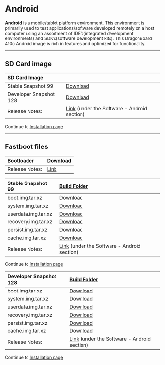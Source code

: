 # Android

**Android** is a mobile/tablet platform environment. This environment is primarily used to test applications/software developed remotely on a host computer using an assortment of IDE’s(integrated development environments) and SDK’s(software development kits). This DragonBoard 410c Android image is rich in features and optimized for functionality.

***

## SD Card image

|   SD Card Image    |                       |
|:------------------|:-----------------------|
| Stable Snapshot 99 | [Download](http://builds.96boards.org/releases/dragonboard410c/qualcomm/android/16.03/dragonboard410c_sdcard_install_android-99.zip)
| Developer Snapshot 128 | [Download](http://builds.96boards.org/snapshots/dragonboard410c/qualcomm/android/128/dragonboard410c_sdcard_install_android-128.zip)
|Release Notes:     |[Link](https://developer.qualcomm.com/hardware/dragonboard-410c/tools) (under the Software - Android section) |

Continue to [Installation page](../Installation/README.md)

***

## Fastboot files

|   Bootloader       |    [Download](https://builds.96boards.org/releases/dragonboard410c/linaro/rescue/latest/dragonboard410c_bootloader_emmc_android-*.zip)    |
|:-------------------|:-----------------------|
|Release Notes:      |   [Link](http://builds.96boards.org/releases/dragonboard410c/linaro/rescue/latest/)            |

|   Stable Snapshot 99    |    [Build Folder](http://builds.96boards.org/releases/dragonboard410c/qualcomm/android/16.03/)            |
|:------------------------|:----------------------------------------------------------------------------------------------------------|
|boot.img.tar.xz          |[Download](http://builds.96boards.org/releases/dragonboard410c/qualcomm/android/16.03/boot.img.tar.xz)     |
|system.img.tar.xz        |[Download](http://builds.96boards.org/releases/dragonboard410c/qualcomm/android/16.03/system.img.tar.xz)   |
|userdata.img.tar.xz      |[Download](http://builds.96boards.org/releases/dragonboard410c/qualcomm/android/16.03/userdata.img.tar.xz) |
|recovery.img.tar.xz      |[Download](http://builds.96boards.org/releases/dragonboard410c/qualcomm/android/16.03/recovery.img.tar.xz) |
|persist.img.tar.xz       |[Download](http://builds.96boards.org/releases/dragonboard410c/qualcomm/android/16.03/persist.img.tar.xz)  |
|cache.img.tar.xz         |[Download](http://builds.96boards.org/releases/dragonboard410c/qualcomm/android/16.03/cache.img.tar.xz)    |
|Release Notes:     |[Link](https://developer.qualcomm.com/hardware/dragonboard-410c/tools) (under the Software - Android section)    |

Continue to [Installation page](../Installation/README.md)

|   Developer Snapshot 128    |    [Build Folder](http://builds.96boards.org/releases/dragonboard410c/qualcomm/android/latest/)       |
|:----------------------------|:------------------------------------------------------------------------------------------------------|
|boot.img.tar.xz      |[Download](http://builds.96boards.org/snapshots/dragonboard410c/qualcomm/android/128/boot.img.tar.xz)          |
|system.img.tar.xz    |[Download](http://builds.96boards.org/snapshots/dragonboard410c/qualcomm/android/128/system.img.tar.xz)        |
|userdata.img.tar.xz  |[Download](http://builds.96boards.org/snapshots/dragonboard410c/qualcomm/android/128/userdata.img.tar.xz)      |
|recovery.img.tar.xz  |[Download](http://builds.96boards.org/snapshots/dragonboard410c/qualcomm/android/128/recovery.img.tar.xz)      |
|persist.img.tar.xz   |[Download](http://builds.96boards.org/snapshots/dragonboard410c/qualcomm/android/128/persist.img.tar.xz)       |
|cache.img.tar.xz     |[Download](http://builds.96boards.org/snapshots/dragonboard410c/qualcomm/android/128/cache.img.tar.xz)         |
|Release Notes:       |[Link](https://developer.qualcomm.com/hardware/dragonboard-410c/tools) (under the Software - Android section)  |

Continue to [Installation page](../Installation/README.md)

